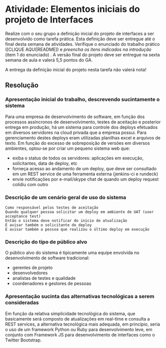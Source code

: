 # Atividade: Elementos iniciais do projeto de Interfaces

Realize com o seu grupo a definição inicial do projeto de interfaces a ser desenvolvido como tarefa prática. Esta definição deve ser entregue até o final desta semana de atividades. Verifique o enunciado do trabalho prático ([CLIQUE AQUI|README]) e *preencha os itens indicados na introdução* (item 1 do enunciado) . A versão final do projeto deve ser entregue na sexta semana de aula e valerá 5,5 pontos do GA.

A entrega da definição inicial do projeto nesta tarefa não valerá nota!

## Resolução

### Apresentação inicial do trabalho, descrevendo sucintamente o sistema

Para uma empresa de desenvolvimento de software, em função dos processos assíncronos de desenvolvimento, testes de aceitação e posterior entrega em produção, há um sistema para controle dos deploys efetuados em diversos servidores na cloud privada que a empresa possui. Para gerenciamento destes deploys eram utilizadas planilhas excel e arquivos de texto. Em função do excesso de sobreposição de versões em diversos ambientes, optou-se por criar um pequeno sistema web que:
* exiba o status de todos os servidores: aplicações em execução, solicitantes, data de deploy, etc
* forneça acesso ao andamento de um deploy, que deve ser consultado em um REST service de uma ferramenta externa (jenkins-ci e rundeck)
* envie notificações por e-mail/skype chat de quando um deploy request colidiu com outro

### Descrição de um cenário geral de uso do sistema

```
Como responsável pelos testes de aceitação
Quando qualquer pessoa solicitar um deploy em ambiente de UAT (user acceptance test)
Então o sistema deve notificar do inicio de atualização
E avisar também o solicitante do deploy
E avisar também a pessoa que realizou o último deploy em execução
```  
    

### Descrição do tipo de público alvo
O público alvo do sistema é tipicamente uma equipe envolvida no desenvolvimento de software tradicional:
* gerentes de projeto
* desenvolvedores
* analistas de testes e qualidade
* coordenadores e gestores de pessoas

### Apresentação sucinta das alternativas tecnológicas a serem consideradas
Em função da relativa simplicidade tecnológica do sistema, que basicamente será composto de atualizações em real-time e consulta a REST services, a alternativa tecnológica mais adequada, em princípio, seria o uso de um framework Python ou Ruby para desenvolvimento leve, em conjunto com Framework JS para desenvolvimento de interfaces como o Twitter Bootstrap.

